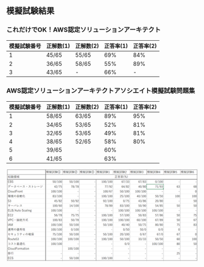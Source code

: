 ## 模擬試験結果

### これだけでOK！AWS認定ソリューションアーキテクト
| 模擬試験番号 | 正解数(1) | 正解数(2) | 正答率(1) | 正答率(2) | 
| - | - | - | - | - |
| 1 | 45/65 | 55/65 | 69% | 84% |
| 2 | 36/65 | 58/65 | 55% | 89% |
| 3 | 43/65 | - | 66% | - |

### AWS認定ソリューションアーキテクトアソシエイト模擬試験問題集
| 模擬試験番号 | 正解数(1) | 正解数(2) | 正答率(1) | 正答率(2) | 
| - | - | - | - | - |
| 1 | 58/65 | 63/65 | 89% | 95% |
| 2 | 34/65 | 53/65 | 52% | 81% |
| 3 | 32/65 | 53/65 | 49% | 81% |
| 4 | 38/65 | 52/65 | 58% | 80% |
| 5 | 39/65 |  | 60% |  |
| 6 | 41/65 |  | 63% |  |

![模擬試験結果](/png/模擬試験結果.png)

